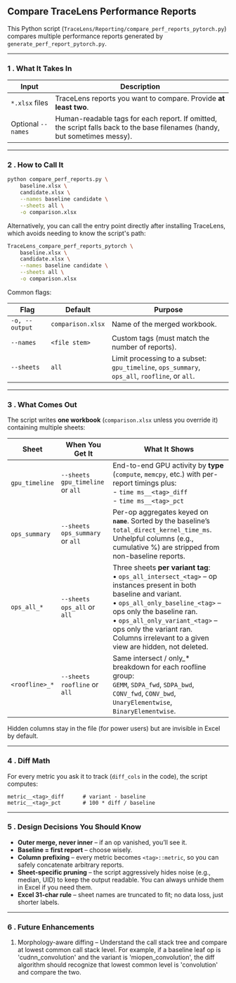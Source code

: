 ## Compare TraceLens Performance Reports

This Python script (`TraceLens/Reporting/compare_perf_reports_pytorch.py`) compares multiple performance reports generated by `generate_perf_report_pytorch.py`.


---

### 1 .  What It Takes In

| Input              | Description                                                                                                                |
| ------------------ | -------------------------------------------------------------------------------------------------------------------------- |
| `*.xlsx` files     | TraceLens reports you want to compare. Provide **at least two**.                                                           |
| Optional `--names` | Human-readable tags for each report. If omitted, the script falls back to the base filenames (handy, but sometimes messy). |

---

### 2 .  How to Call It

```bash
python compare_perf_reports.py \
    baseline.xlsx \
    candidate.xlsx \
    --names baseline candidate \
    --sheets all \
    -o comparison.xlsx
```

Alternatively, you can call the entry point directly after installing TraceLens, which avoids needing to know the script's path:
```bash
TraceLens_compare_perf_reports_pytorch \
    baseline.xlsx \
    candidate.xlsx \
    --names baseline candidate \
    --sheets all \
    -o comparison.xlsx
```


Common flags:

| Flag           | Default           | Purpose                                                                                          |
| -------------- | ----------------- | ------------------------------------------------------------------------------------------------ |
| `-o, --output` | `comparison.xlsx` | Name of the merged workbook.                                                                     |
| `--names`      | `<file stem>`     | Custom tags (must match the number of reports).                                                  |
| `--sheets`     | `all`             | Limit processing to a subset:<br>`gpu_timeline`, `ops_summary`, `ops_all`, `roofline`, or `all`. |

---

### 3 .  What Comes Out

The script writes **one workbook** (`comparison.xlsx` unless you override it) containing multiple sheets:

| Sheet          | When You Get It                  | What It Shows                                                                                                                                                                                                                                                                                                      |
| -------------- | -------------------------------- | ------------------------------------------------------------------------------------------------------------------------------------------------------------------------------------------------------------------------------------------------------------------------------------------------------------------ |
| `gpu_timeline` | `--sheets gpu_timeline` or `all` | End-to-end GPU activity by **type** (`compute`, `memcpy`, etc.) with per-report timings plus:<br>- `time ms__<tag>_diff`<br>- `time ms__<tag>_pct`                                                                                                                                                                 |
| `ops_summary`  | `--sheets ops_summary` or `all`  | Per-op aggregates keyed on **`name`**. Sorted by the baseline’s `total_direct_kernel_time_ms`. Unhelpful columns (e.g., cumulative %) are stripped from non-baseline reports.                                                                                                                                      |
| `ops_all_*`    | `--sheets ops_all` or `all`      | Three sheets **per variant tag**:<br>• `ops_all_intersect_<tag>` – op instances present in both baseline and variant.<br>• `ops_all_only_baseline_<tag>` – ops only the baseline ran.<br>• `ops_all_only_variant_<tag>` – ops only the variant ran.<br>Columns irrelevant to a given view are hidden, not deleted. |
| `<roofline>_*` | `--sheets roofline` or `all`     | Same intersect / only\_\* breakdown for each roofline group:<br>`GEMM`, `SDPA_fwd`, `SDPA_bwd`, `CONV_fwd`, `CONV_bwd`, `UnaryElementwise`, `BinaryElementwise`.                                                                                                                                                   |

Hidden columns stay in the file (for power users) but are invisible in Excel by default.

---

### 4 .  Diff Math

For every metric you ask it to track (`diff_cols` in the code), the script computes:

```text
metric__<tag>_diff      # variant - baseline
metric__<tag>_pct       # 100 * diff / baseline
```
---

### 5 .  Design Decisions You Should Know

* **Outer merge, never inner** – if an op vanished, you’ll see it.
* **Baseline = first report** – choose wisely.
* **Column prefixing** – every metric becomes `<tag>::metric`, so you can safely concatenate arbitrary reports.
* **Sheet-specific pruning** – the script aggressively hides noise (e.g., median, UID) to keep the output readable. You can always unhide them in Excel if you need them.
* **Excel 31-char rule** – sheet names are truncated to fit; no data loss, just shorter labels.

---

### 6 .  Future Enhancements
1. Morphology-aware diffing – Understand the call stack tree and compare at lowest common call stack level. For example, if a baseline leaf op is 'cudnn_convolution' and the variant is 'miopen_convolution', the diff algorithm should recognize that lowest common level is 'convolution' and compare the two.